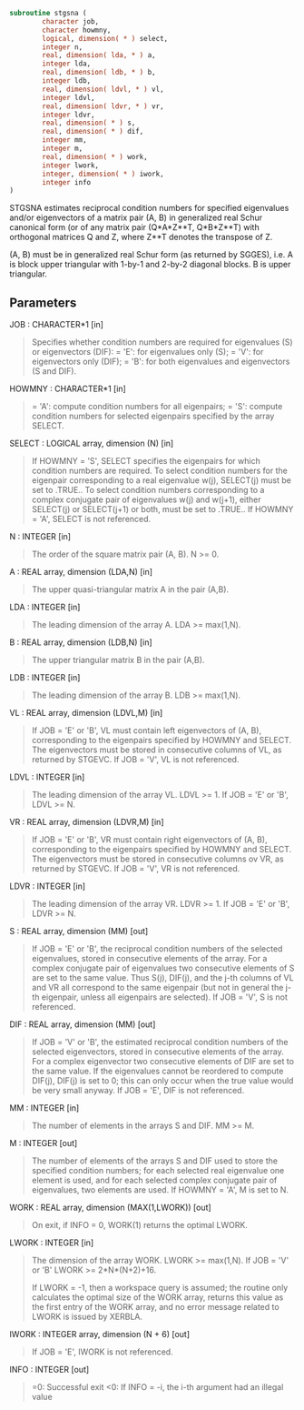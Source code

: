 ```fortran
subroutine stgsna (
        character job,
        character howmny,
        logical, dimension( * ) select,
        integer n,
        real, dimension( lda, * ) a,
        integer lda,
        real, dimension( ldb, * ) b,
        integer ldb,
        real, dimension( ldvl, * ) vl,
        integer ldvl,
        real, dimension( ldvr, * ) vr,
        integer ldvr,
        real, dimension( * ) s,
        real, dimension( * ) dif,
        integer mm,
        integer m,
        real, dimension( * ) work,
        integer lwork,
        integer, dimension( * ) iwork,
        integer info
)
```

STGSNA estimates reciprocal condition numbers for specified
eigenvalues and/or eigenvectors of a matrix pair (A, B) in
generalized real Schur canonical form (or of any matrix pair
(Q\*A\*Z\*\*T, Q\*B\*Z\*\*T) with orthogonal matrices Q and Z, where
Z\*\*T denotes the transpose of Z.

(A, B) must be in generalized real Schur form (as returned by SGGES),
i.e. A is block upper triangular with 1-by-1 and 2-by-2 diagonal
blocks. B is upper triangular.

## Parameters
JOB : CHARACTER\*1 [in]
> Specifies whether condition numbers are required for
> eigenvalues (S) or eigenvectors (DIF):
> = 'E': for eigenvalues only (S);
> = 'V': for eigenvectors only (DIF);
> = 'B': for both eigenvalues and eigenvectors (S and DIF).

HOWMNY : CHARACTER\*1 [in]
> = 'A': compute condition numbers for all eigenpairs;
> = 'S': compute condition numbers for selected eigenpairs
> specified by the array SELECT.

SELECT : LOGICAL array, dimension (N) [in]
> If HOWMNY = 'S', SELECT specifies the eigenpairs for which
> condition numbers are required. To select condition numbers
> for the eigenpair corresponding to a real eigenvalue w(j),
> SELECT(j) must be set to .TRUE.. To select condition numbers
> corresponding to a complex conjugate pair of eigenvalues w(j)
> and w(j+1), either SELECT(j) or SELECT(j+1) or both, must be
> set to .TRUE..
> If HOWMNY = 'A', SELECT is not referenced.

N : INTEGER [in]
> The order of the square matrix pair (A, B). N >= 0.

A : REAL array, dimension (LDA,N) [in]
> The upper quasi-triangular matrix A in the pair (A,B).

LDA : INTEGER [in]
> The leading dimension of the array A. LDA >= max(1,N).

B : REAL array, dimension (LDB,N) [in]
> The upper triangular matrix B in the pair (A,B).

LDB : INTEGER [in]
> The leading dimension of the array B. LDB >= max(1,N).

VL : REAL array, dimension (LDVL,M) [in]
> If JOB = 'E' or 'B', VL must contain left eigenvectors of
> (A, B), corresponding to the eigenpairs specified by HOWMNY
> and SELECT. The eigenvectors must be stored in consecutive
> columns of VL, as returned by STGEVC.
> If JOB = 'V', VL is not referenced.

LDVL : INTEGER [in]
> The leading dimension of the array VL. LDVL >= 1.
> If JOB = 'E' or 'B', LDVL >= N.

VR : REAL array, dimension (LDVR,M) [in]
> If JOB = 'E' or 'B', VR must contain right eigenvectors of
> (A, B), corresponding to the eigenpairs specified by HOWMNY
> and SELECT. The eigenvectors must be stored in consecutive
> columns ov VR, as returned by STGEVC.
> If JOB = 'V', VR is not referenced.

LDVR : INTEGER [in]
> The leading dimension of the array VR. LDVR >= 1.
> If JOB = 'E' or 'B', LDVR >= N.

S : REAL array, dimension (MM) [out]
> If JOB = 'E' or 'B', the reciprocal condition numbers of the
> selected eigenvalues, stored in consecutive elements of the
> array. For a complex conjugate pair of eigenvalues two
> consecutive elements of S are set to the same value. Thus
> S(j), DIF(j), and the j-th columns of VL and VR all
> correspond to the same eigenpair (but not in general the
> j-th eigenpair, unless all eigenpairs are selected).
> If JOB = 'V', S is not referenced.

DIF : REAL array, dimension (MM) [out]
> If JOB = 'V' or 'B', the estimated reciprocal condition
> numbers of the selected eigenvectors, stored in consecutive
> elements of the array. For a complex eigenvector two
> consecutive elements of DIF are set to the same value. If
> the eigenvalues cannot be reordered to compute DIF(j), DIF(j)
> is set to 0; this can only occur when the true value would be
> very small anyway.
> If JOB = 'E', DIF is not referenced.

MM : INTEGER [in]
> The number of elements in the arrays S and DIF. MM >= M.

M : INTEGER [out]
> The number of elements of the arrays S and DIF used to store
> the specified condition numbers; for each selected real
> eigenvalue one element is used, and for each selected complex
> conjugate pair of eigenvalues, two elements are used.
> If HOWMNY = 'A', M is set to N.

WORK : REAL array, dimension (MAX(1,LWORK)) [out]
> On exit, if INFO = 0, WORK(1) returns the optimal LWORK.

LWORK : INTEGER [in]
> The dimension of the array WORK. LWORK >= max(1,N).
> If JOB = 'V' or 'B' LWORK >= 2\*N\*(N+2)+16.
> 
> If LWORK = -1, then a workspace query is assumed; the routine
> only calculates the optimal size of the WORK array, returns
> this value as the first entry of the WORK array, and no error
> message related to LWORK is issued by XERBLA.

IWORK : INTEGER array, dimension (N + 6) [out]
> If JOB = 'E', IWORK is not referenced.

INFO : INTEGER [out]
> =0: Successful exit
> <0: If INFO = -i, the i-th argument had an illegal value

